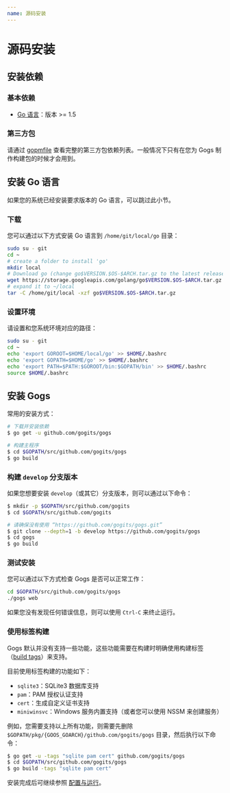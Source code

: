 ```yaml
---
name: 源码安装
---
```


# 源码安装

## 安装依赖

### 基本依赖

- [Go 语言](http://golang.org)：版本 >= 1.5

### 第三方包

请通过 [gopmfile](https://github.com/gogits/gogs/blob/master/.gopmfile) 查看完整的第三方包依赖列表。一般情况下只有在您为 Gogs 制作构建包的时候才会用到。

## 安装 Go 语言

如果您的系统已经安装要求版本的 Go 语言，可以跳过此小节。

### 下载

您可以通过以下方式安装 Go 语言到 `/home/git/local/go` 目录：

```sh
sudo su - git
cd ~
# create a folder to install 'go'
mkdir local
# Download go (change go$VERSION.$OS-$ARCH.tar.gz to the latest release)
wget https://storage.googleapis.com/golang/go$VERSION.$OS-$ARCH.tar.gz
# expand it to ~/local
tar -C /home/git/local -xzf go$VERSION.$OS-$ARCH.tar.gz
```

### 设置环境

请设置和您系统环境对应的路径：

```sh
sudo su - git
cd ~
echo 'export GOROOT=$HOME/local/go' >> $HOME/.bashrc
echo 'export GOPATH=$HOME/go' >> $HOME/.bashrc
echo 'export PATH=$PATH:$GOROOT/bin:$GOPATH/bin' >> $HOME/.bashrc
source $HOME/.bashrc
```

## 安装 Gogs

常用的安装方式：

```sh
# 下载并安装依赖
$ go get -u github.com/gogits/gogs

# 构建主程序
$ cd $GOPATH/src/github.com/gogits/gogs
$ go build
```

### 构建 `develop` 分支版本

如果您想要安装 `develop`（或其它）分支版本，则可以通过以下命令：

```sh
$ mkdir -p $GOPATH/src/github.com/gogits
$ cd $GOPATH/src/github.com/gogits

# 请确保没有使用 “https://github.com/gogits/gogs.git”
$ git clone --depth=1 -b develop https://github.com/gogits/gogs
$ cd gogs
$ go build
```

### 测试安装

您可以通过以下方式检查 Gogs 是否可以正常工作：

```sh
cd $GOPATH/src/github.com/gogits/gogs
./gogs web
```

如果您没有发现任何错误信息，则可以使用 `Ctrl-C` 来终止运行。

### 使用标签构建

Gogs 默认并没有支持一些功能，这些功能需要在构建时明确使用构建标签（[build tags](https://golang.org/pkg/go/build/#hdr-Build_Constraints)）来支持。

目前使用标签构建的功能如下：

- `sqlite3`：SQLite3 数据库支持
- `pam`：PAM 授权认证支持
- `cert`：生成自定义证书支持
- `miniwinsvc`：Windows 服务内置支持（或者您可以使用 NSSM 来创建服务）

例如，您需要支持以上所有功能，则需要先删除 `$GOPATH/pkg/{GOOS_GOARCH}/github.com/gogits/gogs` 目录，然后执行以下命令：

```sh
$ go get -u -tags "sqlite pam cert" github.com/gogits/gogs
$ cd $GOPATH/src/github.com/gogits/gogs
$ go build -tags "sqlite pam cert"
```

安装完成后可继续参照 [配置与运行](configuration_and_run.html)。
